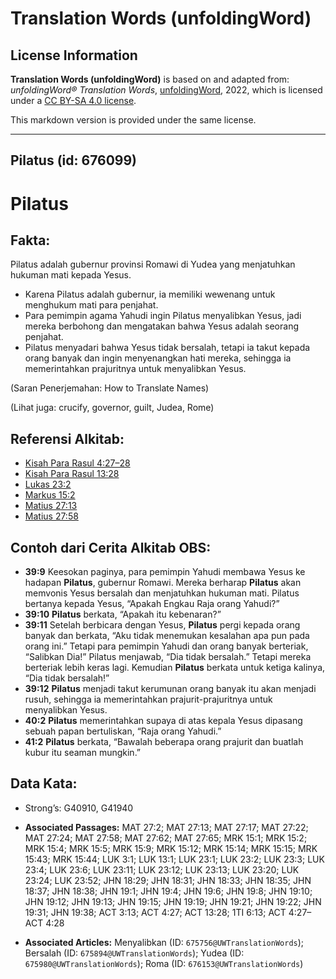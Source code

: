 # Translation Words (unfoldingWord)

## License Information

**Translation Words (unfoldingWord)** is based on and adapted from: _unfoldingWord® Translation Words_, [unfoldingWord](https://unfoldingword.org/utw), 2022, which is licensed under a [CC BY-SA 4.0 license](https://creativecommons.org/licenses/by-sa/4.0/legalcode.en).

This markdown version is provided under the same license.



--------------------------------

## Pilatus (id: 676099)

Pilatus
=======

Fakta:
------

Pilatus adalah gubernur provinsi Romawi di Yudea yang menjatuhkan hukuman mati kepada Yesus.

* Karena Pilatus adalah gubernur, ia memiliki wewenang untuk menghukum mati para penjahat.
* Para pemimpin agama Yahudi ingin Pilatus menyalibkan Yesus, jadi mereka berbohong dan mengatakan bahwa Yesus adalah seorang penjahat.
* Pilatus menyadari bahwa Yesus tidak bersalah, tetapi ia takut kepada orang banyak dan ingin menyenangkan hati mereka, sehingga ia memerintahkan prajuritnya untuk menyalibkan Yesus.

(Saran Penerjemahan: How to Translate Names)

(Lihat juga: crucify, governor, guilt, Judea, Rome)

Referensi Alkitab:
------------------

* [Kisah Para Rasul 4:27–28](https://ref.ly/Acts0:0)
* [Kisah Para Rasul 13:28](https://ref.ly/Acts0:0)
* [Lukas 23:2](https://ref.ly/Luke23:2)
* [Markus 15:2](https://ref.ly/Mark15:2)
* [Matius 27:13](https://ref.ly/Matt27:13)
* [Matius 27:58](https://ref.ly/Matt27:58)

Contoh dari Cerita Alkitab OBS:
-------------------------------

* **39:9** Keesokan paginya, para pemimpin Yahudi membawa Yesus ke hadapan **Pilatus**, gubernur Romawi. Mereka berharap **Pilatus** akan memvonis Yesus bersalah dan menjatuhkan hukuman mati. Pilatus bertanya kepada Yesus, “Apakah Engkau Raja orang Yahudi?”
* **39:10** **Pilatus** berkata, “Apakah itu kebenaran?”
* **39:11** Setelah berbicara dengan Yesus, **Pilatus** pergi kepada orang banyak dan berkata, “Aku tidak menemukan kesalahan apa pun pada orang ini.” Tetapi para pemimpin Yahudi dan orang banyak berteriak, “Salibkan Dia!” Pilatus menjawab, “Dia tidak bersalah.” Tetapi mereka berteriak lebih keras lagi. Kemudian **Pilatus** berkata untuk ketiga kalinya, “Dia tidak bersalah!”
* **39:12** **Pilatus** menjadi takut kerumunan orang banyak itu akan menjadi rusuh, sehingga ia memerintahkan prajurit\-prajuritnya untuk menyalibkan Yesus.
* **40:2** **Pilatus** memerintahkan supaya di atas kepala Yesus dipasang sebuah papan bertuliskan, “Raja orang Yahudi.”
* **41:2** **Pilatus** berkata, “Bawalah beberapa orang prajurit dan buatlah kubur itu seaman mungkin.”

Data Kata:
----------

* Strong’s: G40910, G41940

* **Associated Passages:** MAT 27:2; MAT 27:13; MAT 27:17; MAT 27:22; MAT 27:24; MAT 27:58; MAT 27:62; MAT 27:65; MRK 15:1; MRK 15:2; MRK 15:4; MRK 15:5; MRK 15:9; MRK 15:12; MRK 15:14; MRK 15:15; MRK 15:43; MRK 15:44; LUK 3:1; LUK 13:1; LUK 23:1; LUK 23:2; LUK 23:3; LUK 23:4; LUK 23:6; LUK 23:11; LUK 23:12; LUK 23:13; LUK 23:20; LUK 23:24; LUK 23:52; JHN 18:29; JHN 18:31; JHN 18:33; JHN 18:35; JHN 18:37; JHN 18:38; JHN 19:1; JHN 19:4; JHN 19:6; JHN 19:8; JHN 19:10; JHN 19:12; JHN 19:13; JHN 19:15; JHN 19:19; JHN 19:21; JHN 19:22; JHN 19:31; JHN 19:38; ACT 3:13; ACT 4:27; ACT 13:28; 1TI 6:13; ACT 4:27–ACT 4:28
* **Associated Articles:** Menyalibkan (ID: `675756@UWTranslationWords`); Bersalah (ID: `675894@UWTranslationWords`); Yudea (ID: `675980@UWTranslationWords`); Roma (ID: `676153@UWTranslationWords`)

